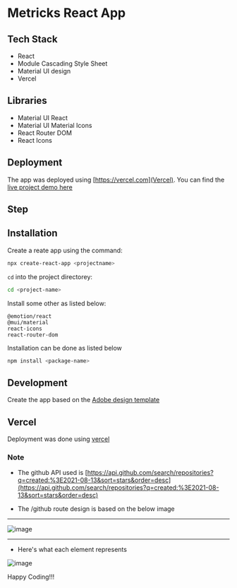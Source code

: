 # Metricks React App

## Tech Stack

- React
- Module Cascading Style Sheet
- Material UI design
- Vercel

## Libraries

- Material UI React
- Material UI Material Icons
- React Router DOM
- React Icons

## Deployment

The app was deployed using [https://vercel.com](Vercel). You can find the [live project demo here](https://peddle-frontend-assessment-techstackmedia.vercel.app/comingsoon)

## Step

## Installation

Create a reate app using the command:

```bash
npx create-react-app <projectname>
```

`cd` into the project directorey:

```bash
cd <project-name>
```

Install some other as listed below:

```
@emotion/react
@mui/material
react-icons
react-router-dom
```

Installation can be done as listed below

```bash
npm install <package-name>
```

## Development

Create the app based on the [Adobe design template](https://xd.adobe.com/view/b9ed8245-2809-4b31-a3c4-5c2e76ddb7e8-ecbe/?fullscreen)

## Vercel

Deployment was done using [vercel](https://vercel.com)

### Note

- The github API used is
  [https://api.github.com/search/repositories?q=created:%3E2021-08-13&sort=stars&order=desc](https://api.github.com/search/repositories?q=created:%3E2021-08-13&sort=stars&order=desc)

- The /github route design is based on the below image

---

![image](https://raw.githubusercontent.com/hiddenfounders/frontend-coding-challenge/master/mockup.png)

---

- Here's what each element represents

![image](https://raw.githubusercontent.com/hiddenfounders/frontend-coding-challenge/master/row_explained.png)

Happy Coding!!!
